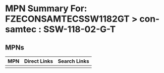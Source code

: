 



# MPN Summary For: FZECONSAMTECSSW1182GT > con-samtec : SSW-118-02-G-T

## MPNs
  

|MPN|Direct Links|Search Links|
| :--- | :--- | :--- |
||||
